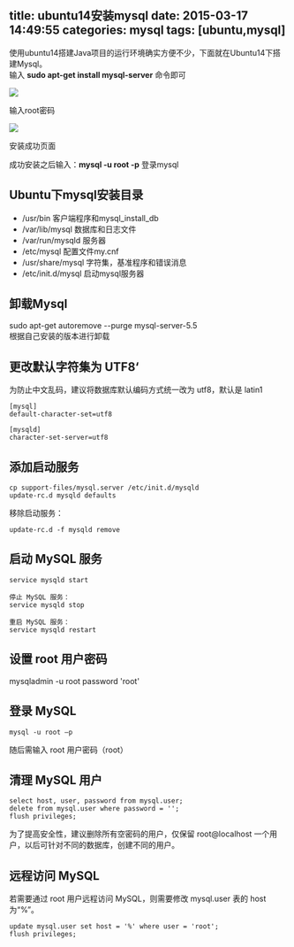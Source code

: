 title: ubuntu14安装mysql
date: 2015-03-17 14:49:55
categories: mysql
tags: [ubuntu,mysql]
---

使用ubuntu14搭建Java项目的运行环境确实方便不少，下面就在Ubuntu14下搭建Mysql。  
输入 **sudo apt-get install mysql-server** 命令即可<!--more-->  

![](/img/mysql-install-1.png)

输入root密码

![](/img/mysql-install-2.png)

安装成功页面

成功安装之后输入：**mysql -u root -p** 登录mysql  


## Ubuntu下mysql安装目录

- /usr/bin               客户端程序和mysql_install_db
- /var/lib/mysql         数据库和日志文件
- /var/run/mysqld        服务器
- /etc/mysql             配置文件my.cnf
- /usr/share/mysql       字符集，基准程序和错误消息
- /etc/init.d/mysql      启动mysql服务器

## 卸载Mysql 
 sudo apt-get autoremove --purge mysql-server-5.5  
根据自己安装的版本进行卸载


## 更改默认字符集为 UTF8‘
为防止中文乱码，建议将数据库默认编码方式统一改为 utf8，默认是 latin1

	[mysql]
	default-character-set=utf8
	 
	[mysqld]
	character-set-server=utf8

## 添加启动服务

	cp support-files/mysql.server /etc/init.d/mysqld   
	update-rc.d mysqld defaults

移除启动服务： 

	update-rc.d -f mysqld remove

## 启动 MySQL 服务

	service mysqld start
	
	停止 MySQL 服务：
	service mysqld stop
	
	重启 MySQL 服务：
	service mysqld restart

## 设置 root 用户密码

mysqladmin -u root password 'root'

##  登录 MySQL
	
	mysql -u root –p

随后需输入 root 用户密码（root）

## 清理 MySQL 用户

	select host, user, password from mysql.user;
	delete from mysql.user where password = '';
	flush privileges;

为了提高安全性，建议删除所有空密码的用户，仅保留 root@localhost 一个用户，以后可针对不同的数据库，创建不同的用户。


## 远程访问 MySQL

若需要通过 root 用户远程访问 MySQL，则需要修改 mysql.user 表的 host 为“%”。
	
	update mysql.user set host = '%' where user = 'root';  
	flush privileges;
